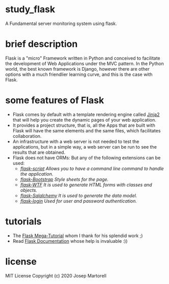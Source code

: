 # study_flask
A Fundamental server monitoring system using flask.

# brief description
Flask is a "micro" Framework written in Python and conceived to facilitate the development of Web Applications under the MVC pattern. In the Python world, the best known framework is Django, however there are other options with a much friendlier learning curve, and this is the case with Flask.

# some features of Flask  
 - Flask comes by default with a template rendering engine called [Jinja2](https://jinja.palletsprojects.com/en/2.11.x/) that will help you create the dynamic pages of your web application.
 - It provides a project structure, that is, all the Apps that are built with Flask will have the same elements and the same files, which facilitates collaboration.
 - An infrastructure with a web server is not needed to test the applications, but in a simple way, a web server can be run to see the results that are obtained.
 - Flask does not have ORMs: But any of the following extensions can be used:
     - _[flask-script](https://flask-script.readthedocs.io/en/latest/) Allows you to have a command line command to handle the application._
     - _[flask-Bootstrap](https://flask-bootstraplite.readthedocs.io/en/latest/) Style sheets for the page._
     - _[flask-WTF](https://flask-wtf.readthedocs.io/en/stable/) It is used to generate HTML forms with classes and objects._
     - _[flask-Sqlalchemy](https://flask-sqlalchemy.palletsprojects.com/en/2.x/) It is used to generate the data model._
     - _[flask-login](https://flask-login.readthedocs.io/en/latest/) Used for user and password authentication._

# tutorials
- The [Flask Mega-Tutorial](https://blog.miguelgrinberg.com/post/the-flask-mega-tutorial-part-i-hello-world/) whom I thank for his splendid work ;)
- Read [Flask Documentation](https://flask.palletsprojects.com/en/1.1.x/tutorial/) whose help is invaluable :))

# license
MIT License 
Copyright (c) 2020 Josep Martorell

